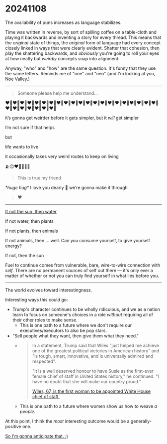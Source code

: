 # 20241108

The availability of puns increases as language stabilizes.

Time was written in reverse, by sort of spilling coffee on a table-cloth and playing it backwards and inventing a story for every thread. This means that the _original_ state of things, the _original_ form of language had every concept closely linked in ways that were clearly evident. Shatter that cohesion, then play the shattering backwards, and _obviously_ you're going to roll your eyes at how neatly but _weirdly_ concepts snap into alignment.

Anyway, "who" and "how" are the same question. It's funny that they use the same letters. Reminds me of "one" and "neo" (and I'm looking at you, Noe Valley.)

***

> Someone please help me understand...

❤️‍🔥❤️‍🔥❤️‍🔥❤️‍🔥❤️‍🔥❤️‍🔥❤️‍🔥❤️‍🔥❤️‍🔥❤️‍🔥❤️‍🔥❤️‍🔥❤️‍🔥❤️‍🔥❤️‍🔥❤️‍🔥❤️‍🔥❤️‍🔥❤️‍🔥❤️‍🔥❤️‍🔥❤️‍🔥❤️‍🔥❤️‍🔥❤️‍🔥❤️‍🔥❤️‍🔥❤️‍🔥

it’s gonna get weirder before it gets simpler, but it _will_ get simpler

I’m not sure if that helps

but

life wants to live

it occasionally takes very weird routes to keep on living

🫂😔❤️‍🔥🌞🌱🐉

> This is true my friend

_\*huge hug\*_ I love you dearly 🙂 we’re gonna make it through

> ❤️

***

[If not the sun, then water](../08/30.md)

If not water, then plants

If not plants, then animals

If not animals, then ... well. Can you consume yourself, to give yourself energy?

If not, then the sun

Fuel to continue comes from vulnerable, bare, wire-to-wire connection with _self_. There are no permanent sources of self out there — it's only ever a matter of whether or not you can truly find yourself in what lies before you.

***

The world evolves toward interestingness.

Interesting ways this could go:

* Trump's character continues to be wholly ridiculous, and we as a nation learn to focus on someone's choices in a role _without_ requiring all of their other roles to make sense.
  * This is one path to a future where we don't require our executives/executors to also be pop stars.
* "Sell people what they want, then give them what they need."
  * > In a statement, Trump said that Wiles "just helped me achieve one of the greatest political victories in American history" and "is tough, smart, innovative, and is universally admired and respected".
    >
    > "It is a well deserved honour to have Susie as the first-ever female chief of staff in United States history," he continued. "I have no doubt that she will make our country proud.”
    >
    > [Wiles, 67, is the first woman to be appointed White House chief of staff.](https://www.bbc.com/news/articles/cd0gdnp9d3ko)
  * This is one path to a future where women show us how to weave _a people_.

At this point, I think the _most_ interesting outcome would be a generally-positive one.

[So I'm gonna anticipate that. :)](../../2020/10/09.md)
